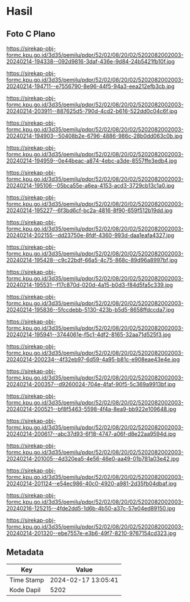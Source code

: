 # Hasil

## Foto C Plano

https://sirekap-obj-formc.kpu.go.id/3d35/pemilu/pdpr/52/02/08/20/02/5202082002003-20240214-194338--092d9816-3daf-436e-9d84-24b5421fb10f.jpg

https://sirekap-obj-formc.kpu.go.id/3d35/pemilu/pdpr/52/02/08/20/02/5202082002003-20240214-194711--e7556790-8e96-44f5-94a3-eea212efb3cb.jpg

https://sirekap-obj-formc.kpu.go.id/3d35/pemilu/pdpr/52/02/08/20/02/5202082002003-20240214-203911--887625d5-790d-4cd2-b616-522dd0c04c6f.jpg

https://sirekap-obj-formc.kpu.go.id/3d35/pemilu/pdpr/52/02/08/20/02/5202082002003-20240214-194903--50408b2e-6796-4886-986c-28b0dd063c0b.jpg

https://sirekap-obj-formc.kpu.go.id/3d35/pemilu/pdpr/52/02/08/20/02/5202082002003-20240214-194959--0e44beac-a874-4ebc-a3de-8557ffe3edb4.jpg

https://sirekap-obj-formc.kpu.go.id/3d35/pemilu/pdpr/52/02/08/20/02/5202082002003-20240214-195106--05bca55e-a6ea-4153-acd3-3729cb13c1a0.jpg

https://sirekap-obj-formc.kpu.go.id/3d35/pemilu/pdpr/52/02/08/20/02/5202082002003-20240214-195227--6f3bd6cf-bc2a-4816-8f90-659f512b19dd.jpg

https://sirekap-obj-formc.kpu.go.id/3d35/pemilu/pdpr/52/02/08/20/02/5202082002003-20240214-202155--dd23750e-8fdf-4360-993d-daa1eafa4327.jpg

https://sirekap-obj-formc.kpu.go.id/3d35/pemilu/pdpr/52/02/08/20/02/5202082002003-20240214-195428--c9c22bdf-66a5-4c75-868c-89d96a8997bf.jpg

https://sirekap-obj-formc.kpu.go.id/3d35/pemilu/pdpr/52/02/08/20/02/5202082002003-20240214-195531--f17c870d-020d-4a15-b0d3-f84d5fa5c339.jpg

https://sirekap-obj-formc.kpu.go.id/3d35/pemilu/pdpr/52/02/08/20/02/5202082002003-20240214-195836--5fccdebb-5130-423b-b5d5-8658ffdccda7.jpg

https://sirekap-obj-formc.kpu.go.id/3d35/pemilu/pdpr/52/02/08/20/02/5202082002003-20240214-195941--3744061e-f5c1-4df2-8165-32aa71d525f3.jpg

https://sirekap-obj-formc.kpu.go.id/3d35/pemilu/pdpr/52/02/08/20/02/5202082002003-20240214-200234--4f32eb97-6d59-4a95-b81c-e908eae43e4e.jpg

https://sirekap-obj-formc.kpu.go.id/3d35/pemilu/pdpr/52/02/08/20/02/5202082002003-20240214-200357--d9260024-704e-4faf-90f5-5c369a9913bf.jpg

https://sirekap-obj-formc.kpu.go.id/3d35/pemilu/pdpr/52/02/08/20/02/5202082002003-20240214-200521--bf8f5463-5598-4f4a-8ea9-bb922e109648.jpg

https://sirekap-obj-formc.kpu.go.id/3d35/pemilu/pdpr/52/02/08/20/02/5202082002003-20240214-200617--abc37d93-6f18-4747-a06f-d8e22aa9594d.jpg

https://sirekap-obj-formc.kpu.go.id/3d35/pemilu/pdpr/52/02/08/20/02/5202082002003-20240214-201005--4d320ea5-4e56-46e0-aa49-01b781a03e42.jpg

https://sirekap-obj-formc.kpu.go.id/3d35/pemilu/pdpr/52/02/08/20/02/5202082002003-20240214-201124--e54ec986-40c0-4920-a981-2d35fb04dbaf.jpg

https://sirekap-obj-formc.kpu.go.id/3d35/pemilu/pdpr/52/02/08/20/02/5202082002003-20240216-125215--4fde2dd5-1d6b-4b50-a37c-57e04ed89150.jpg

https://sirekap-obj-formc.kpu.go.id/3d35/pemilu/pdpr/52/02/08/20/02/5202082002003-20240214-201320--ebe7557e-e3b6-49f7-8210-9767154cd323.jpg


## Metadata

| Key        | Value               |
| ---------- | ------------------- |
| Time Stamp | 2024-02-17 13:05:41 |
| Kode Dapil | 5202                |



